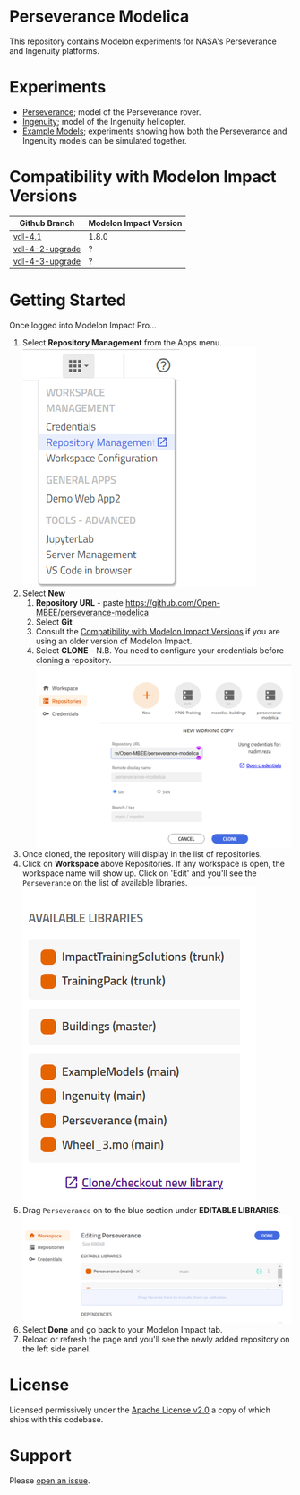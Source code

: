 Perseverance Modelica
=====================

This repository contains Modelon experiments for NASA's Perseverance and Ingenuity platforms.

# Experiments

* [Perseverance](Perseverance/README.md); model of the Perseverance rover.
* [Ingenuity](Ingenuity/README.md); model of the Ingenuity helicopter.
* [Example Models](ExampleModels/README.md); experiments showing how both the Perseverance and Ingenuity models can be simulated together.

# Compatibility with Modelon Impact Versions

| Github Branch                                                                              | Modelon Impact Version |
|--------------------------------------------------------------------------------------------|------------------------|
| [vdl-4.1](https://github.com/Open-MBEE/perseverance-modelica/tree/vdl-4.1)                 | 1.8.0                  |
| [vdl-4-2-upgrade](https://github.com/Open-MBEE/perseverance-modelica/tree/vdl-4-2-upgrade) | ?                      |
| [vdl-4-3-upgrade](https://github.com/Open-MBEE/perseverance-modelica/tree/vdl-4-3-upgrade) | ?                      |

# Getting Started

Once logged into Modelon Impact Pro...

1. Select **Repository Management** from the Apps menu.
![step1](./img/step1.png)
1. Select **New**
	1. **Repository URL** - paste https://github.com/Open-MBEE/perseverance-modelica
	1. Select **Git**
	1. Consult the [Compatibility with Modelon Impact Versions](#Compatibility-with-Modelon-Impact-Versions) if you are using an older version of Modelon Impact.
	1. Select **CLONE** - N.B. You need to configure your credentials before cloning a repository.
![step2](./img/step2.png)
1. Once cloned, the repository will display in the list of repositories.
1. Click on **Workspace** above Repositories. If any workspace is open, the workspace name will show up. Click on 'Edit' and you'll see the `Perseverance` on the list of available libraries.
![step4](./img/step4.png)
1. Drag `Perseverance` on to the blue section under **EDITABLE LIBRARIES**.
![step5](./img/step5.png)
1. Select **Done** and go back to your Modelon Impact tab.
1. Reload or refresh the page and you'll see the newly added repository on the left side panel.

# License

Licensed permissively under the [Apache License v2.0](https://apache.org/licenses/LICENSE-2.0) a copy of which ships with this codebase.

# Support

Please [open an issue](https://github.com/Open-MBEE/perseverance-modelica/issues).